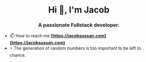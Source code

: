 <h1 align="center">Hi 👋, I'm Jacob</h1>
<h3 align="center">A passionate Fullstack developer.</h3>

- 📫 How to reach me **[https://jacobsussan.com](https://jacobsussan.com)**
- ⚡ The generation of random numbers is too important to be left to chance.

<!--
**JacobSussan/JacobSussan** is a ✨ _special_ ✨ repository because its `README.md` (this file) appears on your GitHub profile.

Here are some ideas to get you started:

- 🔭 I’m currently working on ...
- 🌱 I’m currently learning ...
- 👯 I’m looking to collaborate on ...
- 🤔 I’m looking for help with ...
- 💬 Ask me about ...
- 📫 How to reach me: ...
- 😄 Pronouns: ...
- ⚡ Fun fact: ...
-->
